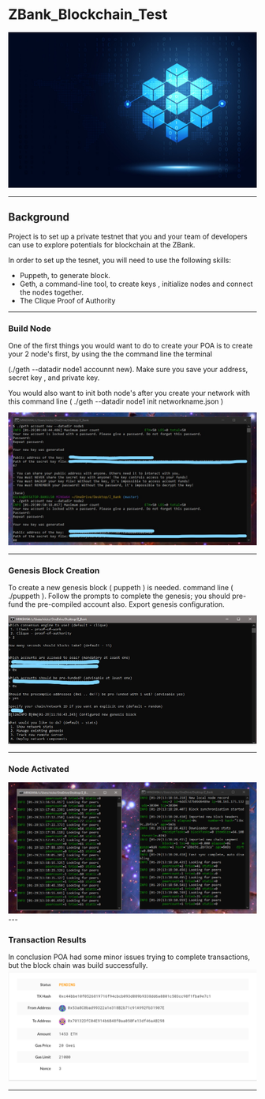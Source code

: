# ZBank_Blockchain_Test

<img src="Screen_Shot/blockchain_pic.jpg"/>

---

## Background

Project is to set up a private testnet that you and your team of developers can use to explore potentials for blockchain at the ZBank.

In order to set up the tesnet, you will need to use the following skills:

* Puppeth, to generate block.
* Geth, a command-line tool, to create keys , initialize nodes and connect the nodes together. 
* The Clique Proof of Authority 
---

### Build Node

One of the first things you would want to do to create your POA is to create your 2 node's first, by using the the command line the terminal 

(./geth --datadir node1 accounnt new).
Make sure you save your address, secret key , and private key. 

You would also want to init both node's after you create your network with this command line  ( ./geth --datadir node1 init networkname.json )

<img src="Screen_Shot/node_creation.jpg"/>

---

### Genesis Block Creation
 To create a new genesis block ( puppeth ) is needed. command line ( ./puppeth ).
 Follow the prompts to complete the genesis; you should pre-fund the pre-compiled account also. 
 Export genesis configuration.

<img src="Screen_Shot/configured_genesis.jpg"/>

---
### Node Activated 


<img src="Screen_Shot/nodes_activated.PNG"/>
---


### Transaction Results

In conclusion  POA had some minor issues trying to complete transactions, but the block chain was build successfully. 
<img src="Screen_Shot/Transaction.PNG"/>



---
